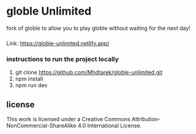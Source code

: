 # globle Unlimited
fork of globle to allow you to play globle without waiting for the next day!
###
Link: https://globle-unlimited.netlify.app/


### instructions to run the project locally
1. git clone https://github.com/Mhdtarek/globle-unlimited.git
2. npm install
3. npm run dev


## license
This work is licensed under a Creative Commons Attribution-NonCommercial-ShareAlike 4.0 International License.
 
